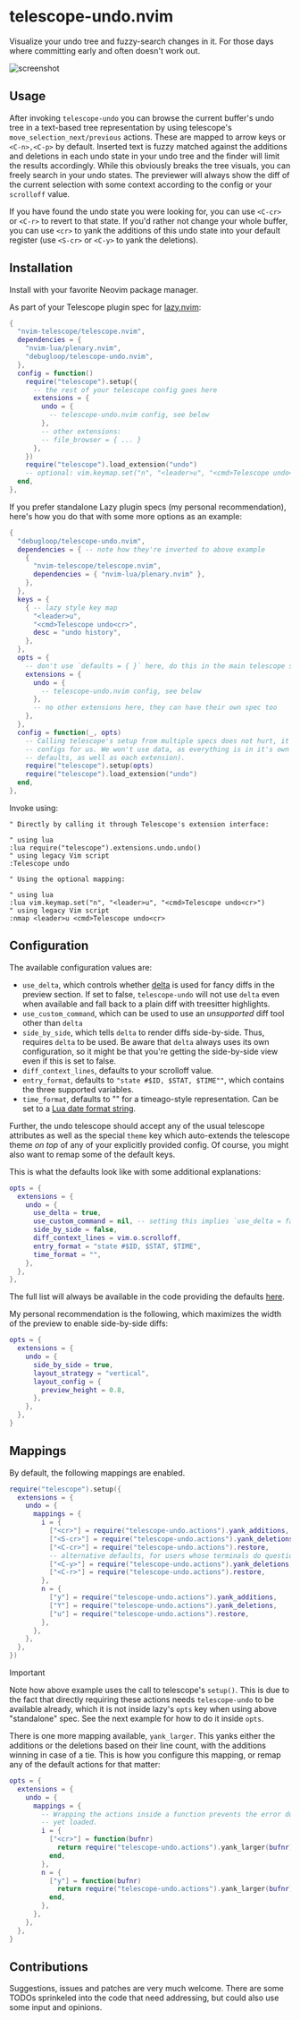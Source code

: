 # telescope-undo.nvim
Visualize your undo tree and fuzzy-search changes in it. For those days where committing early and
often doesn't work out.

![screenshot](https://user-images.githubusercontent.com/4604331/208297854-df5a104a-2fc1-4411-9f5f-5e40454d8dac.png)

## Usage

After invoking `telescope-undo` you can browse the current buffer's undo tree in a text-based tree
representation by using telescope's `move_selection_next/previous` actions. These are mapped to
arrow keys or `<C-n>,<C-p>` by default. Inserted text is fuzzy matched against the additions and
deletions in each undo state in your undo tree and the finder will limit the results accordingly.
While this obviously breaks the tree visuals, you can freely search in your undo states. The
previewer will always show the diff of the current selection with some context according to the
config or your `scrolloff` value.

If you have found the undo state you were looking for, you can use `<C-cr>` or `<C-r>` to revert to
that state. If you'd rather not change your whole buffer, you can use `<cr>` to yank the additions
of this undo state into your default register (use `<S-cr>` or `<C-y>` to yank the deletions).

## Installation
Install with your favorite Neovim package manager.

As part of your Telescope plugin spec for [lazy.nvim](https://github.com/folke/lazy.nvim):

```lua
{
  "nvim-telescope/telescope.nvim",
  dependencies = {
    "nvim-lua/plenary.nvim",
    "debugloop/telescope-undo.nvim",
  },
  config = function()
    require("telescope").setup({
      -- the rest of your telescope config goes here
      extensions = {
        undo = {
          -- telescope-undo.nvim config, see below
        },
        -- other extensions:
        -- file_browser = { ... }
      },
    })
    require("telescope").load_extension("undo")
    -- optional: vim.keymap.set("n", "<leader>u", "<cmd>Telescope undo<cr>")
  end,
},
```

If you prefer standalone Lazy plugin specs (my personal recommendation), here's how you do that with
some more options as an example:

```lua
{
  "debugloop/telescope-undo.nvim",
  dependencies = { -- note how they're inverted to above example
    {
      "nvim-telescope/telescope.nvim",
      dependencies = { "nvim-lua/plenary.nvim" },
    },
  },
  keys = {
    { -- lazy style key map
      "<leader>u",
      "<cmd>Telescope undo<cr>",
      desc = "undo history",
    },
  },
  opts = {
    -- don't use `defaults = { }` here, do this in the main telescope spec
    extensions = {
      undo = {
        -- telescope-undo.nvim config, see below
      },
      -- no other extensions here, they can have their own spec too
    },
  },
  config = function(_, opts)
    -- Calling telescope's setup from multiple specs does not hurt, it will happily merge the
    -- configs for us. We won't use data, as everything is in it's own namespace (telescope
    -- defaults, as well as each extension).
    require("telescope").setup(opts)
    require("telescope").load_extension("undo")
  end,
},
```

Invoke using:

```viml
" Directly by calling it through Telescope's extension interface:

" using lua
:lua require("telescope").extensions.undo.undo()
" using legacy Vim script
:Telescope undo

" Using the optional mapping:

" using lua
:lua vim.keymap.set("n", "<leader>u", "<cmd>Telescope undo<cr>")
" using legacy Vim script
:nmap <leader>u <cmd>Telescope undo<cr>
```


## Configuration

The available configuration values are:

* `use_delta`, which controls whether [delta](https://github.com/dandavison/delta) is used for fancy
diffs in the preview section. If set to false, `telescope-undo` will not use `delta` even when
available and fall back to a plain diff with treesitter highlights.
* `use_custom_command`, which can be used to use an *unsupported* diff tool other than `delta`
* `side_by_side`, which tells `delta` to render diffs side-by-side. Thus, requires `delta` to be
used. Be aware that `delta` always uses its own configuration, so it might be that you're getting
the side-by-side view even if this is set to false.
* `diff_context_lines`, defaults to your scrolloff value.
* `entry_format`, defaults to `"state #$ID, $STAT, $TIME""`, which contains the three supported
variables.
* `time_format`, defaults to "" for a timeago-style representation. Can be set to a [Lua date format
  string](https://www.lua.org/pil/22.1.html).

Further, the undo telescope should accept any of the usual telescope attributes as well as the
special `theme` key which auto-extends the telescope theme *on top* of any of your explicitly
provided config. Of course, you might also want to remap some of the default keys.

This is what the defaults look like with some additional explanations:

```lua
opts = {
  extensions = {
    undo = {
      use_delta = true,
      use_custom_command = nil, -- setting this implies `use_delta = false`. Accepted format is: { "bash", "-c", "echo '$DIFF' | delta" }
      side_by_side = false,
      diff_context_lines = vim.o.scrolloff,
      entry_format = "state #$ID, $STAT, $TIME",
      time_format = "",
    },
  },
},
```

The full list will always be available in the code providing the defaults
[here](https://github.com/debugloop/telescope-undo.nvim/blob/main/lua/telescope/_extensions/undo.lua#L6).

My personal recommendation is the following, which maximizes the width of the preview to enable
side-by-side diffs:

```lua
opts = {
  extensions = {
    undo = {
      side_by_side = true,
      layout_strategy = "vertical",
      layout_config = {
        preview_height = 0.8,
      },
    },
  },
}
```

## Mappings

By default, the following mappings are enabled.

```lua
require("telescope").setup({
  extensions = {
    undo = {
      mappings = {
        i = {
          ["<cr>"] = require("telescope-undo.actions").yank_additions,
          ["<S-cr>"] = require("telescope-undo.actions").yank_deletions,
          ["<C-cr>"] = require("telescope-undo.actions").restore,
          -- alternative defaults, for users whose terminals do questionable things with modified <cr>
          ["<C-y>"] = require("telescope-undo.actions").yank_deletions,
          ["<C-r>"] = require("telescope-undo.actions").restore,
        },
        n = {
          ["y"] = require("telescope-undo.actions").yank_additions,
          ["Y"] = require("telescope-undo.actions").yank_deletions,
          ["u"] = require("telescope-undo.actions").restore,
        },
      },
    },
  },
})
```

> [!IMPORTANT]  
> Note how above example uses the call to telescope's `setup()`. This is due to the fact that
> directly requiring these actions needs `telescope-undo` to be available already, which it is not
> inside lazy's `opts` key when using above "standalone" spec. See the next example for how to do it
> inside `opts`.

There is one more mapping available, `yank_larger`. This yanks either the additions or the deletions
based on their line count, with the additions winning in case of a tie. This is how you configure
this mapping, or remap any of the default actions for that matter:

```lua
opts = {
  extensions = {
    undo = {
      mappings = {
        -- Wrapping the actions inside a function prevents the error due to telescope-undo being not
        -- yet loaded.
        i = {
          ["<cr>"] = function(bufnr)
            return require("telescope-undo.actions").yank_larger(bufnr)
          end,
        },
        n = {
          ["y"] = function(bufnr)
            return require("telescope-undo.actions").yank_larger(bufnr)
          end,
        },
      },
    },
  },
}
```

## Contributions

Suggestions, issues and patches are very much welcome. There are some TODOs sprinkeled into the code
that need addressing, but could also use some input and opinions.
